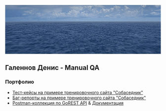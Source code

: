 ![Header](https://github.com/galennchik/galennchik/blob/main/assets/ezgif.com-resize.gif)

## Галеннов Денис - Manual QA

### Портфолио

- [Тест-кейсы на примере тренировочного сайта "Собаседник"](https://galennchik.github.io/testcase/)
- [Баг-репорты на примере тренировочного сайта "Собаседник"](https://galennchik.github.io/bugreport/)
- [Postman-коллекция по GoREST API](https://disk.yandex.ru/d/LVW6iIldUrkKFA) & [Документация](https://gorest.co.in/)
